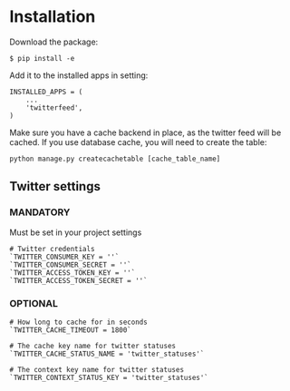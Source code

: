 Installation
============

Download the package:

	$ pip install -e 

Add it to the installed apps in setting:

	INSTALLED_APPS = (
		...
	    'twitterfeed',
	)
	
Make sure you have a cache backend in place, as the twitter feed will be cached. If you use database cache, you will need to create the table:

	python manage.py createcachetable [cache_table_name]


Twitter settings
----------------


### MANDATORY

Must be set in your project settings

	# Twitter credentials
	`TWITTER_CONSUMER_KEY = ''`
	`TWITTER_CONSUMER_SECRET = ''`
	`TWITTER_ACCESS_TOKEN_KEY = ''`
	`TWITTER_ACCESS_TOKEN_SECRET = ''`

### OPTIONAL

	# How long to cache for in seconds
	`TWITTER_CACHE_TIMEOUT = 1800`

	# The cache key name for twitter statuses
	`TWITTER_CACHE_STATUS_NAME = 'twitter_statuses'`

	# The context key name for twitter statuses
	`TWITTER_CONTEXT_STATUS_KEY = 'twitter_statuses'`